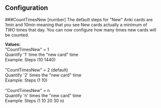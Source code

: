 ## Configuration

###CountTimesNew [number]
The default steps for "New" Anki cards are 1min and 10min meaning that you see New cards actually a minimum of *TWO* times that day. You can now configure how many times new cards will be counted.

<b>Values:</b><br/>
"CountTimesNew" = 1<br/>
Quantify '1' time the "new card" time<br/>
Example: Steps (10 1440)<br/><br/>
"CountTimesNew" = 2 (default)<br/>
Quantify '2' times the "new card" time<br/>
Example: Steps (1 10)<br/><br/>
"CountTimesNew" = n<br/>
Quantify 'n' times the "new card" time<br/>
Example: Steps (1 10 20 30 n)<br/>